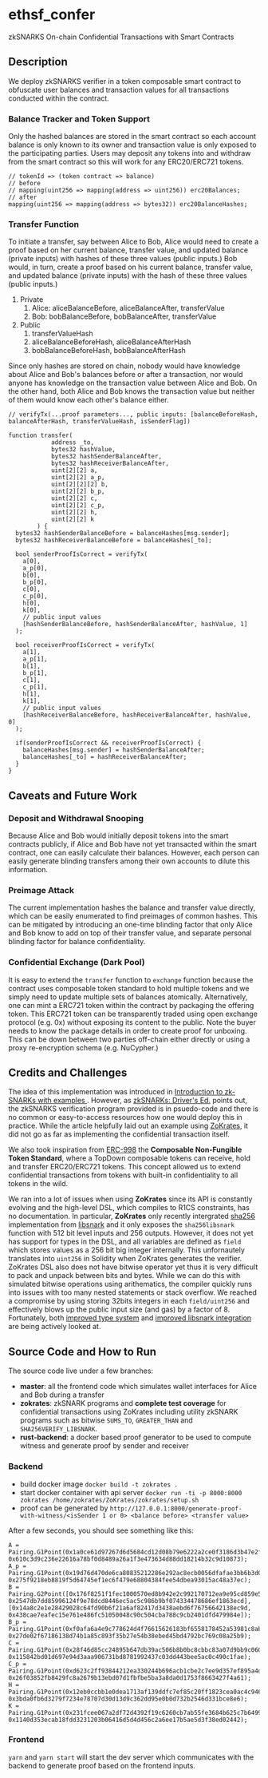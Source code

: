 # ethsf_confer

zkSNARKS On-chain Confidential Transactions with Smart Contracts

## Description

We deploy zkSNARKS verifier in a token composable smart contract to obfuscate user balances and transaction values for all transactions conducted within the contract.

### Balance Tracker and Token Support

Only the hashed balances are stored in the smart contract so each account balance is only known to its owner and transaction value is only exposed to the participating parties. Users may deposit any tokens into and withdraw from the smart contract so this will work for any ERC20/ERC721 tokens.

```solidity
// tokenId => (token contract => balance)
// before
// mapping(uint256 => mapping(address => uint256)) erc20Balances;
// after
mapping(uint256 => mapping(address => bytes32)) erc20BalanceHashes;
```

### Transfer Function

To initiate a transfer, say between Alice to Bob, Alice would need to create a proof based on her current balance, transfer value, and updated balance (private inputs) with hashes of these three values (public inputs.) Bob would, in turn, create a proof based on his current balance, transfer value, and updated balance (private inputs) with the hash of these three values (public inputs.)

1. Private
   1. Alice: aliceBalanceBefore, aliceBalanceAfter, transferValue
   2. Bob: bobBalanceBefore, bobBalanceAfter, transferValue
2. Public
   1. transferValueHash
   2. aliceBalanceBeforeHash, aliceBalanceAfterHash
   3. bobBalanceBeforeHash, bobBalanceAfterHash

Since only hashes are stored on chain, nobody would have knowledge about Alice and Bob's balances before or after a transaction, nor would anyone has knowledge on the transaction value between Alice and Bob. On the other hand, both Alice and Bob knows the transaction value but neither of them would know each other's balance either.

```solidity
// verifyTx(...proof parameters..., public inputs: [balanceBeforeHash, balanceAfterHash, transferValueHash, isSenderFlag])

function transfer(
            address _to,
            bytes32 hashValue,
            bytes32 hashSenderBalanceAfter,
            bytes32 hashReceiverBalanceAfter,
            uint[2][2] a,
            uint[2][2] a_p,
            uint[2][2][2] b,
            uint[2][2] b_p,
            uint[2][2] c,
            uint[2][2] c_p,
            uint[2][2] h,
            uint[2][2] k
        ) {
  bytes32 hashSenderBalanceBefore = balanceHashes[msg.sender];
  bytes32 hashReceiverBalanceBefore = balanceHashes[_to];

  bool senderProofIsCorrect = verifyTx(
    a[0],
    a_p[0],
    b[0],
    b_p[0],
    c[0],
    c_p[0],
    h[0],
    k[0],
    // public input values
    [hashSenderBalanceBefore, hashSenderBalanceAfter, hashValue, 1]
  );

  bool receiverProofIsCorrect = verifyTx(
    a[1],
    a_p[1],
    b[1],
    b_p[1],
    c[1],
    c_p[1],
    h[1],
    k[1],
    // public input values
    [hashReceiverBalanceBefore, hashReceiverBalanceAfter, hashValue, 0]
  );

  if(senderProofIsCorrect && receiverProofIsCorrect) {
    balanceHashes[msg.sender] = hashSenderBalanceAfter;
    balanceHashes[_to] = hashReceiverBalanceAfter;
  }
}
```

## Caveats and Future Work

### Deposit and Withdrawal Snooping

Because Alice and Bob would initially deposit tokens into the smart contracts publicly, if Alice and Bob have not yet transacted within the smart contract, one can easily calculate their balances. However, each person can easily generate blinding transfers among their own accounts to dilute this information.

### Preimage Attack

The current implementation hashes the balance and transfer value directly, which can be easily enumerated to find preimages of common hashes. This can be mitigated by introducing an one-time blinding factor that only Alice and Bob know to add on top of their transfer value, and separate personal blinding factor for balance confidentiality.

### Confidential Exchange (Dark Pool)

It is easy to extend the `transfer` function to `exchange` function because the contract uses composable token standard to hold multiple tokens and we simply need to update multiple sets of balances atomically. Alternatively, one can mint a ERC721 token within the contract by packaging the offering token. This ERC721 token can be transparently traded using open exchange protocol (e.g. 0x) without exposing its content to the public. Note the buyer needs to know the package details in order to create proof for unboxing. This can be down between two parties off-chain either directly or using a proxy re-encryption schema (e.g. NuCypher.)

## Credits and Challenges

The idea of this implementation was introduced in [Introduction to zk-SNARKs with examples
](https://media.consensys.net/introduction-to-zksnarks-with-examples-3283b554fc3b). However, as [zkSNARKs: Driver's Ed.](https://github.com/jstoxrocky/zksnarks_example) points out, the zkSNARKS verification program provided is in psuedo-code and there is no common or easy-to-access resources how one would deploy this in practice. While the article helpfully laid out an example using [ZoKrates](https://github.com/JacobEberhardt/ZoKrates), it did not go as far as implementing the confidential transaction itself.

We also took inspiration from [ERC-998](https://github.com/ethereum/EIPs/blob/master/EIPS/eip-998.md) the **Composable Non-Fungible Token Standard**, where a TopDown composable tokens can receive, hold and transfer ERC20/ERC721 tokens. This concept allowed us to extend confidential transactions from tokens with built-in confidentiality to all tokens in the wild.

We ran into a lot of issues when using **ZoKrates** since its API is constantly evolving and the high-level DSL, which compiles to R1CS constraints, has no documentation. In particular, **ZoKrates** only recently intergrated [sha256](https://github.com/JacobEberhardt/ZoKrates/pull/72) implementation from [libsnark](https://github.com/scipr-lab/libsnark) and it only exposes the `sha256libsnark` function with 512 bit level inputs and 256 outputs. However, it does not yet has support for types in the DSL, and all variables are defined as `field` which stores values as a 256 bit big integer internally. This unfornautely translates into `uint256` in Solidity when ZoKrates generates the verifier. ZoKrates DSL also does not have bitwise operator yet thus it is very difficult to pack and unpack between bits and bytes. While we can do this with simulated bitwise operations using arithematics, the compiler quickly runs into issues with too many nested statements or stack overflow. We reached a compromise by using storing 32bits integers in each `field/uint256` and effectively blows up the public input size (and gas) by a factor of 8. Fortunately, both [improved type system](https://github.com/JacobEberhardt/ZoKrates/issues/124) and [improved libsnark integration](https://github.com/JacobEberhardt/ZoKrates/issues/19) are being actively looked at.

## Source Code and How to Run

The source code live under a few branches:

- **master**: all the frontend code which simulates wallet interfaces for Alice and Bob during a transfer
- **zokrates**: zkSNARK programs and **complete test coverage** for confidential transactions using ZoKrates including utility zkSNARK programs such as bitwise `SUMS_TO`, `GREATER_THAN` and `SHA256VERIFY_LIBSNARK`.
- **rust-backend**: a docker based proof generator to be used to compute witness and generate proof by sender and receiver

### Backend

- build docker image `docker build -t zokrates .`
- start docker container with api server `docker run -ti -p 8000:8000 zokrates /home/zokrates/ZoKrates/zokrates/setup.sh`
- proof can be generated by `http://127.0.0.1:8000/generate-proof-with-witness/<isSender 1 or 0> <balance before> <transfer value>`

After a few seconds, you should see something like this:

```
A = Pairing.G1Point(0x1a0ce61d97267d6d5684cd12d08b79e6222a2ce0f3186d3b47e2fa0fdb852342, 0x610c3d9c236e22616a78bf0d8489a26a1f3e473634d88dd18214b32c9d10873);
A_p = Pairing.G1Point(0x19d76d470de6ca80835212286e292ac8ecb0056dfafae3bb6b3d0a39e724cb19, 0x275f9218eb8819f5d64745ef1ec6f479e68804384fee54dbea93015ac48a37ec);
B = Pairing.G2Point([0x176f8251f1fec1000570ed8b942e2c992170712ea9e95cd859e5078f6f812cfa, 0x2547db7dd85996124f9e78dcd8446ec5ac5c986b9bf074334478686ef1863ecd], [0x14a8c2e1e28429028c64fd90b6f21a6af82417d3438aebd6f76756642138ec9d, 0x438cae7eafec15e761e486fc51050048c90c504cba788c9cb2401dfd479984e]);
B_p = Pairing.G1Point(0xf0afa6a4e9c778624d4f76615626183bf6558178452a53981c8ab15bcc53927, 0x27de02f67186138d74b1a85c893f35b27e54b38ebed45bd4792bc769c08a25b9);
C = Pairing.G1Point(0x28f46d85cc24895b647db39ac506b8b0bc8cbbc83a07d9bb9c06000f92288fac, 0x115842bd01d697e94d3aaa906731bd8781992437c03dd443bee5ac0c490c1fae);
C_p = Pairing.G1Point(0xd623c2ff93844212ea330244b696acb1cbe2c7ee9d357ef895a4d2c38c2a986, 0x26f03852fb8429fc8a2679b13ebd07d1fbfbe5ba3a8da0d1753f8663427f4a61);
H = Pairing.G1Point(0x12eb0ccbb1e0dea1713af139ddfc7ef85c20ff1823cea0ac4c946d422fd1a0a2, 0x3bda0fb6d3279f7234e78707d30d13d9c362dd95e0b0d732b2546d331bce8e6);
K = Pairing.G1Point(0x231fcee067a2df72d4392f19c6260cb7ab55fe3684b625c7b6499c1d20437e3e, 0x1140d353ecab18fdd3231203b06416d5d4d456c2a6ee17b5ae5d3f38ed02442);
```

### Frontend

`yarn` and `yarn start` will start the dev server which communicates with the backend to generate proof based on the frontend inputs.
